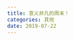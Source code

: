 ```yaml
---
title: 意义非凡的周末！
categories: 其他
date: 2019-07-22
---
```


<!-- ### 上海中心大厦
---

#![](https://github.com/dongtshj/dongtshj.github.io/blob/master/#res/%E4%B8%8A%E6%B5%B7%E4%B8%AD%E5%BF%83.jpg?raw=true)

* 拍照的位置是在*上海中心大厦*的118层观光厅，这可是世界第二高楼，仅次于迪拜的*哈利法塔*
* 照片的作者是个*笑起来很好看的妹子*

### 挑战一下自己
---

#![徒步5小时行走20公里](https://github.com/dongtshj/#dongtshj.github.io/blob/master/res/%E5%BE%92%E6%AD%A520km.png?#raw=true)

* 送那个*笑起来很好看的妹子*到她同学那里后，我徒步20公里，耗时5个小时，走回到了住的地方。其他都还好，就是第二天上班从椅子上站起来时，腿有点发抖。。。
* 因为处在上海比较偏僻的郊区，途中没遇见任何商店、超市，四瓶水都是从加油站买的！差点没被渴死!

### *笑起来很好看的妹子*
---

* 从南京来上海找我玩的
* 我喜欢她
* 想牵手，没牵成😂 -->